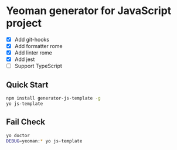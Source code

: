 
# Yeoman generator for JavaScript project

- [x] Add git-hooks
- [x] Add formatter rome
- [x] Add linter rome
- [x] Add jest
- [ ] Support TypeScript

## Quick Start

```sh
npm install generator-js-template -g
yo js-template
```

## Fail Check

```sh
yo doctor
DEBUG=yeoman:* yo js-template
```
